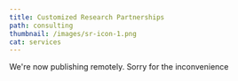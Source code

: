 ```yaml
---
title: Customized Research Partnerships
path: consulting
thumbnail: /images/sr-icon-1.png
cat: services
---
```

We're now publishing remotely. Sorry for the inconvenience